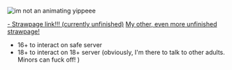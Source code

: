 ![im not an animating yippeee](https://github.com/user-attachments/assets/45ed8bf8-9bae-4811-91a5-9ceabb2eadad)

[- Strawpage link!!! (currently unfinished)](https://pan1c5h11v3.straw.page)
[My other, even more unfinished strawpage!](https://h00b33w00d.straw.page) 
- 16+ to interact on safe server
- 18+ to interact on 18+ server (obviously, I'm there to talk to other adults. Minors can fuck off! )
